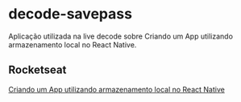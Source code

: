 # decode-savepass
Aplicação utilizada na live decode sobre Criando um App utilizando armazenamento local no React Native.

## Rocketseat
 
[Criando um App utilizando armazenamento local no React Native](https://www.youtube.com/watch?v=8PUOVVT9RGg)
